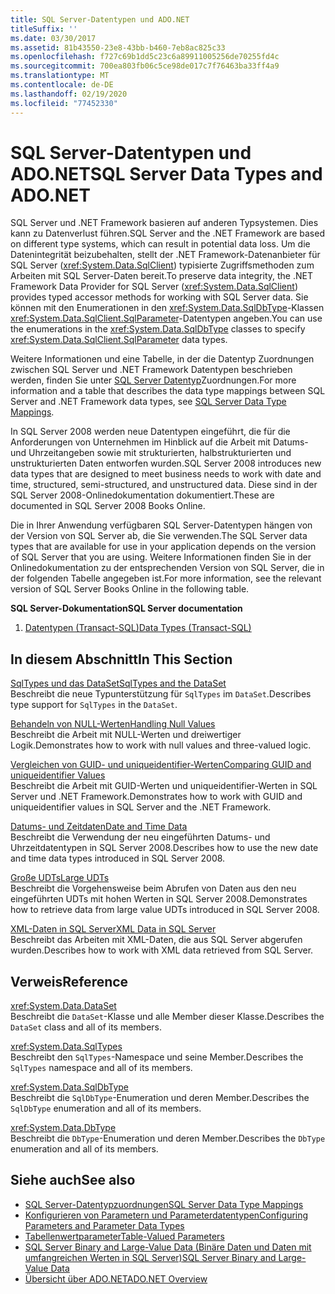 ```yaml
---
title: SQL Server-Datentypen und ADO.NET
titleSuffix: ''
ms.date: 03/30/2017
ms.assetid: 81b43550-23e8-43bb-b460-7eb8ac825c33
ms.openlocfilehash: f727c69b1dd5c23c6a89911005256de70255fd4c
ms.sourcegitcommit: 700ea803fb06c5ce98de017c7f76463ba33ff4a9
ms.translationtype: MT
ms.contentlocale: de-DE
ms.lasthandoff: 02/19/2020
ms.locfileid: "77452330"
---
```

# <a name="sql-server-data-types-and-adonet"></a><span data-ttu-id="b2079-102">SQL Server-Datentypen und ADO.NET</span><span class="sxs-lookup"><span data-stu-id="b2079-102">SQL Server Data Types and ADO.NET</span></span>
<span data-ttu-id="b2079-103">SQL Server und .NET Framework basieren auf anderen Typsystemen. Dies kann zu Datenverlust führen.</span><span class="sxs-lookup"><span data-stu-id="b2079-103">SQL Server and the .NET Framework are based on different type systems, which can result in potential data loss.</span></span> <span data-ttu-id="b2079-104">Um die Datenintegrität beizubehalten, stellt der .NET Framework-Datenanbieter für SQL Server (<xref:System.Data.SqlClient>) typisierte Zugriffsmethoden zum Arbeiten mit SQL Server-Daten bereit.</span><span class="sxs-lookup"><span data-stu-id="b2079-104">To preserve data integrity, the .NET Framework Data Provider for SQL Server (<xref:System.Data.SqlClient>) provides typed accessor methods for working with SQL Server data.</span></span> <span data-ttu-id="b2079-105">Sie können mit den Enumerationen in den <xref:System.Data.SqlDbType>-Klassen <xref:System.Data.SqlClient.SqlParameter>-Datentypen angeben.</span><span class="sxs-lookup"><span data-stu-id="b2079-105">You can use the enumerations in the <xref:System.Data.SqlDbType> classes to specify <xref:System.Data.SqlClient.SqlParameter> data types.</span></span>  
  
 <span data-ttu-id="b2079-106">Weitere Informationen und eine Tabelle, in der die Datentyp Zuordnungen zwischen SQL Server und .NET Framework Datentypen beschrieben werden, finden Sie unter [SQL Server Datentyp](../sql-server-data-type-mappings.md)Zuordnungen.</span><span class="sxs-lookup"><span data-stu-id="b2079-106">For more information and a table that describes the data type mappings between SQL Server and .NET Framework data types, see [SQL Server Data Type Mappings](../sql-server-data-type-mappings.md).</span></span>  
  
 <span data-ttu-id="b2079-107">In SQL Server 2008 werden neue Datentypen eingeführt, die für die Anforderungen von Unternehmen im Hinblick auf die Arbeit mit Datums- und Uhrzeitangeben sowie mit strukturierten, halbstrukturierten und unstrukturierten Daten entworfen wurden.</span><span class="sxs-lookup"><span data-stu-id="b2079-107">SQL Server 2008 introduces new data types that are designed to meet business needs to work with date and time, structured, semi-structured, and unstructured data.</span></span> <span data-ttu-id="b2079-108">Diese sind in der SQL Server 2008-Onlinedokumentation dokumentiert.</span><span class="sxs-lookup"><span data-stu-id="b2079-108">These are documented in SQL Server 2008 Books Online.</span></span>  
  
 <span data-ttu-id="b2079-109">Die in Ihrer Anwendung verfügbaren SQL Server-Datentypen hängen von der Version von SQL Server ab, die Sie verwenden.</span><span class="sxs-lookup"><span data-stu-id="b2079-109">The SQL Server data types that are available for use in your application depends on the version of SQL Server that you are using.</span></span> <span data-ttu-id="b2079-110">Weitere Informationen finden Sie in der Onlinedokumentation zu der entsprechenden Version von SQL Server, die in der folgenden Tabelle angegeben ist.</span><span class="sxs-lookup"><span data-stu-id="b2079-110">For more information, see the relevant version of SQL Server Books Online in the following table.</span></span>  
  
 <span data-ttu-id="b2079-111">**SQL Server-Dokumentation**</span><span class="sxs-lookup"><span data-stu-id="b2079-111">**SQL Server documentation**</span></span>  
  
1. [<span data-ttu-id="b2079-112">Datentypen (Transact-SQL)</span><span class="sxs-lookup"><span data-stu-id="b2079-112">Data Types (Transact-SQL)</span></span>](/sql/t-sql/data-types/data-types-transact-sql)  
  
## <a name="in-this-section"></a><span data-ttu-id="b2079-113">In diesem Abschnitt</span><span class="sxs-lookup"><span data-stu-id="b2079-113">In This Section</span></span>  
 [<span data-ttu-id="b2079-114">SqlTypes und das DataSet</span><span class="sxs-lookup"><span data-stu-id="b2079-114">SqlTypes and the DataSet</span></span>](sqltypes-and-the-dataset.md)  
 <span data-ttu-id="b2079-115">Beschreibt die neue Typunterstützung für `SqlTypes` im `DataSet`.</span><span class="sxs-lookup"><span data-stu-id="b2079-115">Describes type support for `SqlTypes` in the `DataSet`.</span></span>  
  
 [<span data-ttu-id="b2079-116">Behandeln von NULL-Werten</span><span class="sxs-lookup"><span data-stu-id="b2079-116">Handling Null Values</span></span>](handling-null-values.md)  
 <span data-ttu-id="b2079-117">Beschreibt die Arbeit mit NULL-Werten und dreiwertiger Logik.</span><span class="sxs-lookup"><span data-stu-id="b2079-117">Demonstrates how to work with null values and three-valued logic.</span></span>  
  
 [<span data-ttu-id="b2079-118">Vergleichen von GUID- und uniqueidentifier-Werten</span><span class="sxs-lookup"><span data-stu-id="b2079-118">Comparing GUID and uniqueidentifier Values</span></span>](comparing-guid-and-uniqueidentifier-values.md)  
 <span data-ttu-id="b2079-119">Beschreibt die Arbeit mit GUID-Werten und uniqueidentifier-Werten in SQL Server und .NET Framework.</span><span class="sxs-lookup"><span data-stu-id="b2079-119">Demonstrates how to work with GUID and uniqueidentifier values in SQL Server and the .NET Framework.</span></span>  
  
 [<span data-ttu-id="b2079-120">Datums- und Zeitdaten</span><span class="sxs-lookup"><span data-stu-id="b2079-120">Date and Time Data</span></span>](date-and-time-data.md)  
 <span data-ttu-id="b2079-121">Beschreibt die Verwendung der neu eingeführten Datums- und Uhrzeitdatentypen in SQL Server 2008.</span><span class="sxs-lookup"><span data-stu-id="b2079-121">Describes how to use the new date and time data types introduced in SQL Server 2008.</span></span>  
  
 [<span data-ttu-id="b2079-122">Große UDTs</span><span class="sxs-lookup"><span data-stu-id="b2079-122">Large UDTs</span></span>](large-udts.md)  
 <span data-ttu-id="b2079-123">Beschreibt die Vorgehensweise beim Abrufen von Daten aus den neu eingeführten UDTs mit hohen Werten in SQL Server 2008.</span><span class="sxs-lookup"><span data-stu-id="b2079-123">Demonstrates how to retrieve data from large value UDTs introduced in SQL Server 2008.</span></span>  
  
 [<span data-ttu-id="b2079-124">XML-Daten in SQL Server</span><span class="sxs-lookup"><span data-stu-id="b2079-124">XML Data in SQL Server</span></span>](xml-data-in-sql-server.md)  
 <span data-ttu-id="b2079-125">Beschreibt das Arbeiten mit XML-Daten, die aus SQL Server abgerufen wurden.</span><span class="sxs-lookup"><span data-stu-id="b2079-125">Describes how to work with XML data retrieved from SQL Server.</span></span>  
  
## <a name="reference"></a><span data-ttu-id="b2079-126">Verweis</span><span class="sxs-lookup"><span data-stu-id="b2079-126">Reference</span></span>  
 <xref:System.Data.DataSet>  
 <span data-ttu-id="b2079-127">Beschreibt die `DataSet`-Klasse und alle Member dieser Klasse.</span><span class="sxs-lookup"><span data-stu-id="b2079-127">Describes the `DataSet` class and all of its members.</span></span>  
  
 <xref:System.Data.SqlTypes>  
 <span data-ttu-id="b2079-128">Beschreibt den `SqlTypes`-Namespace und seine Member.</span><span class="sxs-lookup"><span data-stu-id="b2079-128">Describes the `SqlTypes` namespace and all of its members.</span></span>  
  
 <xref:System.Data.SqlDbType>  
 <span data-ttu-id="b2079-129">Beschreibt die `SqlDbType`-Enumeration und deren Member.</span><span class="sxs-lookup"><span data-stu-id="b2079-129">Describes the `SqlDbType` enumeration and all of its members.</span></span>  
  
 <xref:System.Data.DbType>  
 <span data-ttu-id="b2079-130">Beschreibt die `DbType`-Enumeration und deren Member.</span><span class="sxs-lookup"><span data-stu-id="b2079-130">Describes the `DbType` enumeration and all of its members.</span></span>  
  
## <a name="see-also"></a><span data-ttu-id="b2079-131">Siehe auch</span><span class="sxs-lookup"><span data-stu-id="b2079-131">See also</span></span>

- [<span data-ttu-id="b2079-132">SQL Server-Datentypzuordnungen</span><span class="sxs-lookup"><span data-stu-id="b2079-132">SQL Server Data Type Mappings</span></span>](../sql-server-data-type-mappings.md)
- [<span data-ttu-id="b2079-133">Konfigurieren von Parametern und Parameterdatentypen</span><span class="sxs-lookup"><span data-stu-id="b2079-133">Configuring Parameters and Parameter Data Types</span></span>](../configuring-parameters-and-parameter-data-types.md)
- [<span data-ttu-id="b2079-134">Tabellenwertparameter</span><span class="sxs-lookup"><span data-stu-id="b2079-134">Table-Valued Parameters</span></span>](table-valued-parameters.md)
- [<span data-ttu-id="b2079-135">SQL Server Binary and Large-Value Data (Binäre Daten und Daten mit umfangreichen Werten in SQL Server)</span><span class="sxs-lookup"><span data-stu-id="b2079-135">SQL Server Binary and Large-Value Data</span></span>](sql-server-binary-and-large-value-data.md)
- [<span data-ttu-id="b2079-136">Übersicht über ADO.NET</span><span class="sxs-lookup"><span data-stu-id="b2079-136">ADO.NET Overview</span></span>](../ado-net-overview.md)
